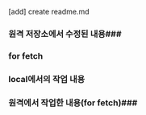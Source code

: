 [add] create readme.md


### 원격 저장소에서 수정된 내용###
### for fetch


### local에서의 작업 내용 ###
### 원격에서 작업한 내용(for fetch)###
